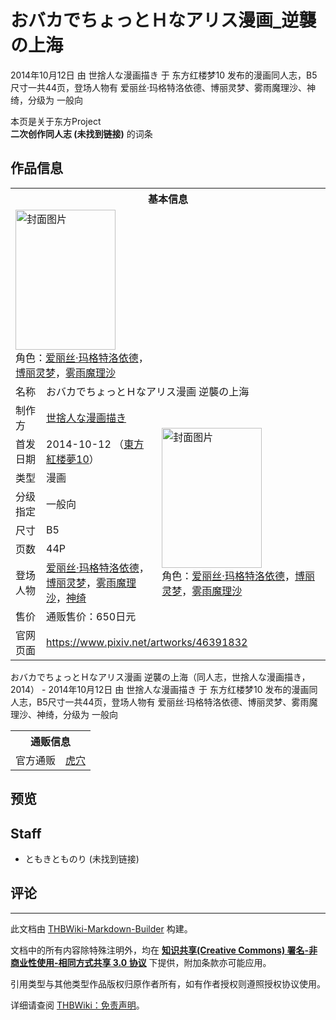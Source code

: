 # おバカでちょっとＨなアリス漫画_逆襲の上海

<!-- source html: G:\repos\THBWiki-Markdown-Builder\THBWikiMarkdown\Temp\main\b\b4\ns0%3A%E3%81%8A%E3%83%90%E3%82%AB%E3%81%A7%E3%81%A1%E3%82%87%E3%81%A3%E3%81%A8%EF%BC%A8%E3%81%AA%E3%82%A2%E3%83%AA%E3%82%B9%E6%BC%AB%E7%94%BB_%E9%80%86%E8%A5%B2%E3%81%AE%E4%B8%8A%E6%B5%B7.html -->

2014年10月12日 由 世捨人な漫画描き 于 东方红楼梦10 发布的漫画同人志，B5尺寸一共44页，登场人物有 爱丽丝·玛格特洛依德、博丽灵梦、雾雨魔理沙、神绮，分级为 一般向

本页是关于东方Project  
 **二次创作同人志 (未找到链接)** 的词条

## 作品信息

<table><tbody><tr><th colspan="3">基本信息</th></tr><tr><td class="cover-artwork-mobile" colspan="2"><a href="./文件-おバカでちょっとＨなアリス漫画_逆襲の上海封面.jpg.md" class="image" title="封面图片"><img alt="封面图片" src="https://upload.thwiki.cc/thumb/5/58/%E3%81%8A%E3%83%90%E3%82%AB%E3%81%A7%E3%81%A1%E3%82%87%E3%81%A3%E3%81%A8%EF%BC%A8%E3%81%AA%E3%82%A2%E3%83%AA%E3%82%B9%E6%BC%AB%E7%94%BB_%E9%80%86%E8%A5%B2%E3%81%AE%E4%B8%8A%E6%B5%B7%E5%B0%81%E9%9D%A2.jpg/160px-%E3%81%8A%E3%83%90%E3%82%AB%E3%81%A7%E3%81%A1%E3%82%87%E3%81%A3%E3%81%A8%EF%BC%A8%E3%81%AA%E3%82%A2%E3%83%AA%E3%82%B9%E6%BC%AB%E7%94%BB_%E9%80%86%E8%A5%B2%E3%81%AE%E4%B8%8A%E6%B5%B7%E5%B0%81%E9%9D%A2.jpg" decoding="async" loading="lazy" width="160" height="224" srcset="https://upload.thwiki.cc/thumb/5/58/%E3%81%8A%E3%83%90%E3%82%AB%E3%81%A7%E3%81%A1%E3%82%87%E3%81%A3%E3%81%A8%EF%BC%A8%E3%81%AA%E3%82%A2%E3%83%AA%E3%82%B9%E6%BC%AB%E7%94%BB_%E9%80%86%E8%A5%B2%E3%81%AE%E4%B8%8A%E6%B5%B7%E5%B0%81%E9%9D%A2.jpg/240px-%E3%81%8A%E3%83%90%E3%82%AB%E3%81%A7%E3%81%A1%E3%82%87%E3%81%A3%E3%81%A8%EF%BC%A8%E3%81%AA%E3%82%A2%E3%83%AA%E3%82%B9%E6%BC%AB%E7%94%BB_%E9%80%86%E8%A5%B2%E3%81%AE%E4%B8%8A%E6%B5%B7%E5%B0%81%E9%9D%A2.jpg 1.5x, https://upload.thwiki.cc/thumb/5/58/%E3%81%8A%E3%83%90%E3%82%AB%E3%81%A7%E3%81%A1%E3%82%87%E3%81%A3%E3%81%A8%EF%BC%A8%E3%81%AA%E3%82%A2%E3%83%AA%E3%82%B9%E6%BC%AB%E7%94%BB_%E9%80%86%E8%A5%B2%E3%81%AE%E4%B8%8A%E6%B5%B7%E5%B0%81%E9%9D%A2.jpg/320px-%E3%81%8A%E3%83%90%E3%82%AB%E3%81%A7%E3%81%A1%E3%82%87%E3%81%A3%E3%81%A8%EF%BC%A8%E3%81%AA%E3%82%A2%E3%83%AA%E3%82%B9%E6%BC%AB%E7%94%BB_%E9%80%86%E8%A5%B2%E3%81%AE%E4%B8%8A%E6%B5%B7%E5%B0%81%E9%9D%A2.jpg 2x" data-file-width="715" data-file-height="1000"></a><div class="cover-char">角色：<a href="./爱丽丝·玛格特洛依德.md" title="爱丽丝·玛格特洛依德">爱丽丝·玛格特洛依德</a>，<a href="./博丽灵梦.md" title="博丽灵梦">博丽灵梦</a>，<a href="./雾雨魔理沙.md" title="雾雨魔理沙">雾雨魔理沙</a></div></td>
</tr><tr><td class="label">名称</td><td colspan="2"> おバカでちょっとＨなアリス漫画 逆襲の上海 </td></tr><tr><td class="label">制作方</td><td><a href="./世捨人な漫画描き.md" title="世捨人な漫画描き">世捨人な漫画描き</a></td><td class="cover-artwork" rowspan="8" style="min-width:224px;"><a href="./文件-おバカでちょっとＨなアリス漫画_逆襲の上海封面.jpg.md" class="image" title="封面图片"><img alt="封面图片" src="https://upload.thwiki.cc/thumb/5/58/%E3%81%8A%E3%83%90%E3%82%AB%E3%81%A7%E3%81%A1%E3%82%87%E3%81%A3%E3%81%A8%EF%BC%A8%E3%81%AA%E3%82%A2%E3%83%AA%E3%82%B9%E6%BC%AB%E7%94%BB_%E9%80%86%E8%A5%B2%E3%81%AE%E4%B8%8A%E6%B5%B7%E5%B0%81%E9%9D%A2.jpg/160px-%E3%81%8A%E3%83%90%E3%82%AB%E3%81%A7%E3%81%A1%E3%82%87%E3%81%A3%E3%81%A8%EF%BC%A8%E3%81%AA%E3%82%A2%E3%83%AA%E3%82%B9%E6%BC%AB%E7%94%BB_%E9%80%86%E8%A5%B2%E3%81%AE%E4%B8%8A%E6%B5%B7%E5%B0%81%E9%9D%A2.jpg" decoding="async" loading="lazy" width="160" height="224" srcset="https://upload.thwiki.cc/thumb/5/58/%E3%81%8A%E3%83%90%E3%82%AB%E3%81%A7%E3%81%A1%E3%82%87%E3%81%A3%E3%81%A8%EF%BC%A8%E3%81%AA%E3%82%A2%E3%83%AA%E3%82%B9%E6%BC%AB%E7%94%BB_%E9%80%86%E8%A5%B2%E3%81%AE%E4%B8%8A%E6%B5%B7%E5%B0%81%E9%9D%A2.jpg/240px-%E3%81%8A%E3%83%90%E3%82%AB%E3%81%A7%E3%81%A1%E3%82%87%E3%81%A3%E3%81%A8%EF%BC%A8%E3%81%AA%E3%82%A2%E3%83%AA%E3%82%B9%E6%BC%AB%E7%94%BB_%E9%80%86%E8%A5%B2%E3%81%AE%E4%B8%8A%E6%B5%B7%E5%B0%81%E9%9D%A2.jpg 1.5x, https://upload.thwiki.cc/thumb/5/58/%E3%81%8A%E3%83%90%E3%82%AB%E3%81%A7%E3%81%A1%E3%82%87%E3%81%A3%E3%81%A8%EF%BC%A8%E3%81%AA%E3%82%A2%E3%83%AA%E3%82%B9%E6%BC%AB%E7%94%BB_%E9%80%86%E8%A5%B2%E3%81%AE%E4%B8%8A%E6%B5%B7%E5%B0%81%E9%9D%A2.jpg/320px-%E3%81%8A%E3%83%90%E3%82%AB%E3%81%A7%E3%81%A1%E3%82%87%E3%81%A3%E3%81%A8%EF%BC%A8%E3%81%AA%E3%82%A2%E3%83%AA%E3%82%B9%E6%BC%AB%E7%94%BB_%E9%80%86%E8%A5%B2%E3%81%AE%E4%B8%8A%E6%B5%B7%E5%B0%81%E9%9D%A2.jpg 2x" data-file-width="715" data-file-height="1000"></a><div class="cover-char">角色：<a href="./爱丽丝·玛格特洛依德.md" title="爱丽丝·玛格特洛依德">爱丽丝·玛格特洛依德</a>，<a href="./博丽灵梦.md" title="博丽灵梦">博丽灵梦</a>，<a href="./雾雨魔理沙.md" title="雾雨魔理沙">雾雨魔理沙</a></div></td>
</tr><tr><td class="label">首发日期</td><td>2014-10-12&#160;（<a href="/展会作品列表?e=%E4%B8%9C%E6%96%B9%E7%BA%A2%E6%A5%BC%E6%A2%A6%2310">東方紅楼夢10</a>）</td></tr><tr><td class="label">类型</td><td>漫画</td></tr><tr><td class="label">分级指定</td><td>一般向</td></tr><tr><td class="label">尺寸</td><td>B5</td></tr><tr><td class="label">页数</td><td>44P</td></tr><tr><td class="label">登场人物</td><td><a href="./爱丽丝·玛格特洛依德.md" title="爱丽丝·玛格特洛依德">爱丽丝·玛格特洛依德</a>，<a href="./博丽灵梦.md" title="博丽灵梦">博丽灵梦</a>，<a href="./雾雨魔理沙.md" title="雾雨魔理沙">雾雨魔理沙</a>，<a href="./神绮.md" title="神绮">神绮</a></td></tr><tr><td class="label">售价</td><td>通贩售价：650日元</td></tr>
<tr><td class="label">官网页面</td><td colspan="2"><a rel="nofollow" class="external free" href="https://www.pixiv.net/artworks/46391832">https://www.pixiv.net/artworks/46391832</a></td></tr></tbody></table>

おバカでちょっとＨなアリス漫画 逆襲の上海（同人志，世捨人な漫画描き，2014） - 2014年10月12日 由 世捨人な漫画描き 于 东方红楼梦10 发布的漫画同人志，B5尺寸一共44页，登场人物有 爱丽丝·玛格特洛依德、博丽灵梦、雾雨魔理沙、神绮，分级为 一般向

<table><tbody><tr><th colspan="3">通贩信息</th></tr><tr><td class="label">官方通贩</td><td colspan="2"><a rel="nofollow" class="external text" href="https://ec.toranoana.jp/tora_r/ec/item/040030255506">虎穴</a></td></tr></tbody></table>



## 预览

## Staff
- ともきとものり (未找到链接)


## 评论




---

此文档由 [THBWiki-Markdown-Builder](https://github.com/Delsin-Yu/THBWiki-Markdown-Builder) 构建。

文档中的所有内容除特殊注明外，均在 [**知识共享(Creative Commons) 署名-非商业性使用-相同方式共享 3.0 协议**](https://creativecommons.org/licenses/by-sa/3.0/deed.zh-hans) 下提供，附加条款亦可能应用。

引用类型与其他类型作品版权归原作者所有，如有作者授权则遵照授权协议使用。

详细请查阅 [THBWiki：免责声明](https://thbwiki.cc/THBWiki:%E5%85%8D%E8%B4%A3%E5%A3%B0%E6%98%8E)。

